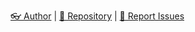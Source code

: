 [👓 Author](https://github.com/sevcator/) | [📁 Repository](https://github.com/sevcator/zapret-magisk/) | [📖 Report Issues](https://github.com/sevcator/zapret-magisk/issues)
